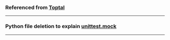### Referenced from [Toptal](https://www.toptal.com/python/an-introduction-to-mocking-in-python)

---
### Python file deletion to explain [unittest.mock](https://docs.python.org/3/library/unittest.mock-examples.html)


---